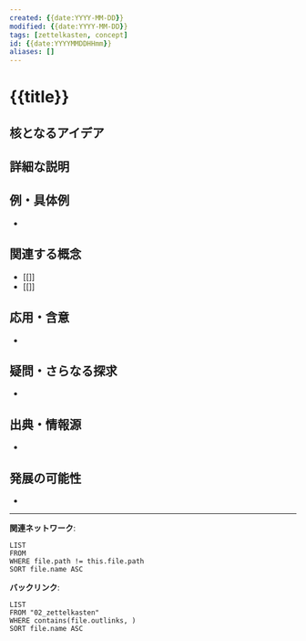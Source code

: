 ```yaml
---
created: {{date:YYYY-MM-DD}}
modified: {{date:YYYY-MM-DD}}
tags: [zettelkasten, concept]
id: {{date:YYYYMMDDHHmm}}
aliases: []
---
```


# {{title}}

## 核となるアイデア
<!-- ノートの中心的な概念を一文で表現 -->


## 詳細な説明
<!-- アイデアの詳細な展開 -->


## 例・具体例
<!-- 理解を助ける具体例 -->
- 

## 関連する概念
<!-- このアイデアと関連する他の概念 -->
- [[]]
- [[]]

## 応用・含意
<!-- このアイデアから導かれる応用や含意 -->
- 

## 疑問・さらなる探求
<!-- このトピックについての未解決の疑問 -->
- 

## 出典・情報源
<!-- このアイデアの元となった情報源 -->
- 

## 発展の可能性
<!-- このアイデアをさらに発展させる方向性 -->
- 

---
**関連ネットワーク**: 
```dataview
LIST
FROM 
WHERE file.path != this.file.path
SORT file.name ASC
```

**バックリンク**:
```dataview  
LIST
FROM "02_zettelkasten"
WHERE contains(file.outlinks, )
SORT file.name ASC
```
